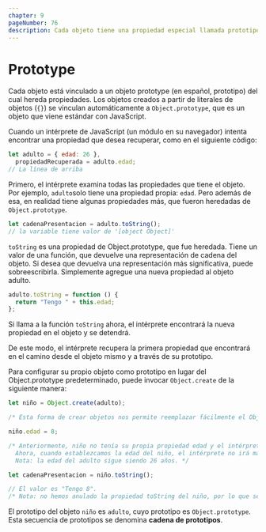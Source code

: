 ```yaml
---
chapter: 9
pageNumber: 76
description: Cada objeto tiene una propiedad especial llamada prototipo, que es una referencia a otro objeto. La propiedad prototype es una parte esencial del sistema de herencia basado en prototipos en JavaScript y permite que los objetos hereden propiedades y métodos de otros objetos.
---
```

# Prototype

Cada objeto está vinculado a un objeto prototype (en español, prototipo) del cual hereda propiedades. Los objetos creados a partir de literales de objetos (`{}`) se vinculan automáticamente a `Object.prototype`, que es un objeto que viene estándar con JavaScript.

Cuando un intérprete de JavaScript (un módulo en su navegador) intenta encontrar una propiedad que desea recuperar, como en el siguiente código:

```javascript
let adulto = { edad: 26 },
  propiedadRecuperada = adulto.edad;
// La línea de arriba
```

Primero, el intérprete examina todas las propiedades que tiene el objeto. Por ejemplo, `adulto`solo tiene una propiedad propia: `edad`. Pero además de esa, en realidad tiene algunas propiedades más, que fueron heredadas de `Object.prototype`.

```javascript
let cadenaPresentacion = adulto.toString();
// la variable tiene valor de '[object Object]'
```

`toString` es una propiedad de Object.prototype, que fue heredada. Tiene un valor de una función, que devuelve una representación de cadena del objeto. Si desea que devuelva una representación más significativa, puede sobreescribirla. Simplemente agregue una nueva propiedad al objeto adulto.

```javascript
adulto.toString = function () {
  return "Tengo " + this.edad;
};
```

Si llama a la función `toString` ahora, el intérprete encontrará la nueva propiedad en el objeto y se detendrá.

De este modo, el intérprete recupera la primera propiedad que encontrará en el camino desde el objeto mismo y a través de su prototipo.

Para configurar su propio objeto como prototipo en lugar del Object.prototype predeterminado, puede invocar `Object.create` de la siguiente manera:

```javascript
let niño = Object.create(adulto);

/* Esta forma de crear objetos nos permite reemplazar fácilmente el Object.prototype predeterminado por el que queramos. En este caso, el prototipo de niño es el objeto adulto. */

niño.edad = 8;

/* Anteriormente, niño no tenía su propia propiedad edad y el intérprete tenía que buscar más allá del prototipo del objeto niño  para encontrarla.
  Ahora, cuando establezcamos la edad del niño, el intérprete no irá más lejos.
  Nota: la edad del adulto sigue siendo 26 años. */

let cadenaPresentacion = niño.toString();

// El valor es "Tengo 8".
/* Nota: no hemos anulado la propiedad toString del niño, por lo que se invocará el método del adulto. Si el adulto no tuviera la propiedad toString, entonces se invocaría el método toString de Object.prototype y obtendríamos "[object Object]" en lugar de "Tengo 8 años" */
```

El prototipo del objeto `niño` es `adulto`, cuyo prototipo es `Object.prototype`. Esta secuencia de prototipos se denomina **cadena de prototipos**.
